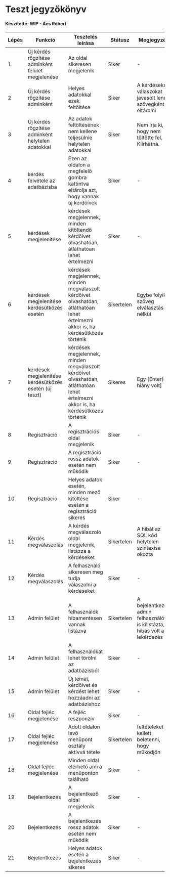 # Teszt jegyzőkönyv
#### Készítette: WIP - Ács Róbert

Lépés | Funkció | Tesztelés leírása | Státusz | Megjegyzés | Aláírás | Időpont
--- | --- | --- | --- | --- | --- | --- 
1 | Új kérdés rögzítése adminként felület megjelenése | Az oldal sikeresen megjelenik | Siker | - | Ács Róbert | 2021.12.12
2 | Új kérdés rögzítése adminként | Helyes adatokkal ezek feltöltése | Siker | A kérdésekre válaszokat javasolt lenne szövegként is eltárolni | Ács Róbert | 2021.12.12
3 | Új kérdés rögzítése adminként helytelen adatokkal | Az adatok feltöltésének nem kellene teljesülnie helytelen adatokkal | Siker | Nem írja ki, hogy nem töltötte fel. Kiírhatná. | Ács Róbert | 2021.12.12
4 | kérdés felvétele az adatbázisba | Ezen az oldalon a megfelelő gombra kattintva eltárolja azt, hogy vannak új kérdőívek | Siker | - | Ács Róbert | 2021.12.12
5 | kérdések megjelenítése | kérdések megjelennek, minden kitöltendő kérdőívet olvashatóan, átláthatóan lehet értelmezni | Siker | - | Ács Róbert | 2021.12.12
6 | kérdések megjelenítése kérdésütközés esetén | kérdések megjelennek, minden megválaszolt kérdőívet olvashatóan, átláthatóan lehet értelmezni akkor is, ha kérdésütközés történik | Sikertelen | Egybe folyik a szöveg elválasztás nélkül | Ács Róbert | 2021.12.12
7 | kérdések megjelenítése kérdésütközés esetén (új teszt) | kérdések megjelennek, minden megválaszolt kérdőívet olvashatóan, átláthatóan lehet értelmezni akkor is, ha kérdésütközés történik | Sikeres | Egy [Enter] hiány volt] | Ács Róbert | 2021.12.12
8 | Regisztráció | A regisztrációs oldal megjelenik | Siker | - | Ács Róbert | 2021.12.12
9 | Regisztráció | A regisztráció rossz adatok esetén nem működik | Siker | - | Ács Róbert | 2021.12.12
10 | Regisztráció | Helyes adatok esetén, minden mező kitöltése esetén a regisztráció sikeres | Siker | - | Ács Róbert | 2021.12.12
11 | Kérdés megválaszolás | A kérdés megválaszoló oldal megjelenik, listázza a kérdéseket | Sikertelen | A hibát az SQL kód helytelen szintaxisa okozta | Ács Róbert | 2021.12.12
12 | Kérdés megválaszolás | A felhasználó sikeresen meg tudja válaszolni a kérdéseket | Siker | - | Ács Róbert | 2021.12.12
13 | Admin felület | A felhasználók hibamentesen vannak listázva | Sikertelen | A bejelentkezett admin felhasználót is kilistázta, hibás volt a lekérdezés | Ács Róbert | 2021.12.12
14 | Admin felület | A felhasználókat lehet törölni az adatbázisból | Siker | - | Ács Róbert | 2021.12.12
15 | Admin felület | Új témát, kérdőívet és kérdést lehet hozzáadni az adatbázishoz | Siker | - | Ács Róbert | 2021.12.12
16 | Oldal fejléc megjelenése | A fejléc reszponzív | Siker | - | Ács Róbert | 2021.12.12
17 | Oldal fejléc megjelenése | Adott oldalon levő menüpont osztály aktívvá tétele | Sikertelen | feltételeket kellett beletenni, hogy működjön | Ács Róbert | 2021.12.12
18 | Oldal fejléc megjelenése | Minden oldal elérhető ami a menüponton található | Siker | - | Ács Róbert | 2021.12.12
19 | Bejelentkezés | A bejelentkező oldal megjelenik | Siker | - | Ács Róbert | 2021.12.12
20 | Bejelentkezés | A bejelentkezés rossz adatok esetén nem működik | Siker | - | Ács Róbert | 2021.12.12
21 | Bejelentkezés | Helyes adatok esetén a bejelentkezés sikeres | Siker | - | Ács Róbert | 2021.12.12